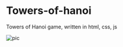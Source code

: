 # Towers-of-hanoi
Towers of Hanoi game, written in html, css, js

![pic](https://user-images.githubusercontent.com/111387823/202410980-d711da67-a33e-4289-a6ac-b142a87406e1.JPG)
